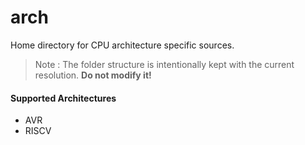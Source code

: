 # arch

Home directory for CPU architecture specific sources.

> Note : The folder structure is intentionally kept with the current resolution. **Do not modify it!**

#### Supported Architectures
* AVR
* RISCV
